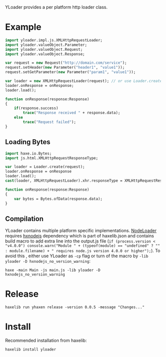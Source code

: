 YLoader provides a per platform http loader class.

# Example

```haxe
import yloader.impl.js.XMLHttpRequestLoader;
import yloader.valueObject.Parameter;
import yloader.valueObject.Request;
import yloader.valueObject.Response;

var request = new Request("http://domain.com/service");
request.setHeader(new Parameter("header1", "value1"));
request.setGetParameter(new Parameter("param1", "value1"));

var loader = new XMLHttpRequestLoader(request); // or use Loader.create()
loader.onResponse = onResponse;
loader.load();

function onResponse(response:Response)
{
	if(response.success)
		trace("Response received " + response.data);
	else
		trace("Request failed");
}
```

## Loading Bytes

```haxe
import haxe.io.Bytes;
import js.html.XMLHttpRequestResponseType;

var loader = Loader.create(request);
loader.onResponse = onResponse
loader.load();
cast(loader, XMLHttpRequestLoader).xhr.responseType = XMLHttpRequestResponseType.ARRAYBUFFER;

function onResponse(response:Response)
{
	var bytes = Bytes.ofData(response.data);
}
```


## Compilation

YLoader contains multiple platform specific implementations. [NodeLoader](src/main/haxe/yloader/impl/js/NodeLoader.hx) requires [hxnodejs](https://lib.haxe.org/p/hxnodejs/) dependency which is part of haxelib.json and contains build macro to add extra line into the output.js file (`if (process.version < "v4.0.0") console.warn("Module " + (typeof(module) == "undefined" ? "" : module.filename) + " requires node.js version 4.0.0 or higher");`). To avoid this , either use YLoader as `-cp` flag or turn of the macro by `-lib yloader -D hxnodejs_no_version_warning`: 

```
haxe -main Main -js main.js -lib yloader -D hxnodejs_no_version_warning
```

# Release

```
haxelib run yhaxen release -version 0.0.5 -message "Changes..."
```

# Install

Recommended installation from haxelib:

```
haxelib install yloader
```
